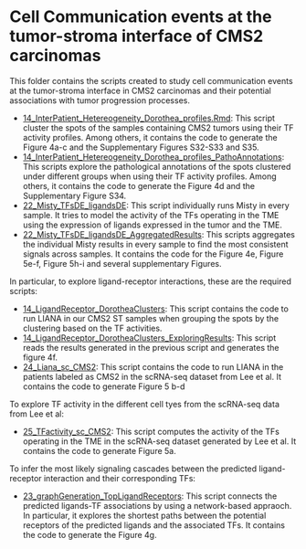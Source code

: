 # Cell Communication events at the tumor-stroma interface of CMS2 carcinomas

This folder contains the scripts created to study cell communication events at the tumor-stroma interface in CMS2 carcinomas and their potential associations with tumor progression processes.


* [14_InterPatient_Hetereogeneity_Dorothea_profiles.Rmd](https://github.com/alberto-valdeolivas/ST_CRC_CMS/blob/main/CellCommunication/14_InterPatient_Hetereogeneity_Dorothea_profiles.Rmd): This script cluster the spots of the samples containing CMS2 tumors using their TF activity profiles. Among others, it contains the code to generate the Figure 4a-c and the Supplementary Figures S32-S33 and S35.
* [14_InterPatient_Hetereogeneity_Dorothea_profiles_PathoAnnotations](https://github.com/alberto-valdeolivas/ST_CRC_CMS/blob/main/CellCommunication/14_InterPatient_Hetereogeneity_Dorothea_profiles_PathoAnnotations.Rmd): This scripts explore the pathological annotations of the spots clustered under different groups when using their TF activity profiles. Among others, it contains the code to generate the Figure 4d and the Supplementary Figure S34. 
* [22_Misty_TFsDE_ligandsDE](https://github.com/alberto-valdeolivas/ST_CRC_CMS/blob/main/CellCommunication/22_Misty_TFsDE_ligandsDE.Rmd): This script individually runs Misty in every sample. It tries to model the activity of the TFs operating in the TME using the expression of ligands expressed in the tumor and the TME. 
* [22_Misty_TFsDE_ligandsDE_AggregatedResults](https://github.com/alberto-valdeolivas/ST_CRC_CMS/blob/main/CellCommunication/22_Misty_TFsDE_ligandsDE_AggregatedResults.Rmd): This scripts aggregates the individual Misty results in every sample to find the most consistent signals across samples. It contains the code for the Figure 4e,  Figure 5e-f, Figure 5h-i and several supplementary Figures. 

In particular, to explore ligand-receptor interactions, these are the required scripts: 

* [14_LigandReceptor_DorotheaClusters](https://github.com/alberto-valdeolivas/ST_CRC_CMS/blob/main/CellCommunication/14_LigandReceptor_DorotheaClusters.Rmd): This script contains the code to run LIANA in our CMS2 ST samples when grouping the spots by the clustering based on the TF activities. 
* [14_LigandReceptor_DorotheaClusters_ExploringResults](https://github.com/alberto-valdeolivas/ST_CRC_CMS/blob/main/CellCommunication/14_LigandReceptor_DorotheaClusters_ExploringResults.Rmd): This script reads the results generated in the previous script and generates the figure 4f. 
* [24_Liana_sc_CMS2](https://github.com/alberto-valdeolivas/ST_CRC_CMS/blob/main/CellCommunication/24_Liana_sc_CMS2.Rmd): This script contains the code to run LIANA in the patients labeled as CMS2 in the scRNA-seq dataset from Lee et al. It contains the code to generate Figure 5 b-d

To explore TF activity in the different cell tyes from the scRNA-seq data from Lee et al: 

* [25_TFactivity_sc_CMS2](https://github.com/alberto-valdeolivas/ST_CRC_CMS/blob/main/CellCommunication/25_TFactivity_sc_CMS2.Rmd): This script computes the activity of the TFs operating in the TME in the scRNA-seq dataset generated by Lee et al. It contains the code to generate Figure 5a. 

To infer the most likely signaling cascades between the predicted ligand-receptor interaction and their corresponding TFs:

* [23_graphGeneration_TopLigandReceptors](https://github.com/alberto-valdeolivas/ST_CRC_CMS/blob/main/CellCommunication/23_graphGeneration_TopLigandReceptors.Rmd): This script connects the predicted ligands-TF associations by using a network-based appraoch. In particular, it explores the shortest paths between the potential receptors of the predicted ligands and the associated TFs. It contains the code to generate the Figure 4g. 



